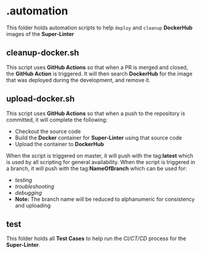 # .automation
This folder holds automation scripts to help `deploy` and `cleanup` **DockerHub** images of the **Super-Linter**

## cleanup-docker.sh
This script uses **GitHub Actions** so that when a PR is merged and closed, the **GitHub Action** is triggered.
It will then search **DockerHub** for the image that was deployed during the development, and remove it.

## upload-docker.sh
This script uses **GitHub Actions** so that when a push to the repository is committed, it will complete the following:
- Checkout the source code
- Build the **Docker** container for **Super-Linter** using that source code
- Upload the container to **DockerHub**

When the script is triggered on master, it will push with the tag:**latest** which is used by all scripting for general availability.
When the script is triggered in a branch, it will push with the tag:**NameOfBranch** which can be used for:
- *testing*
- *troubleshooting*
- *debugging*
- **Note:** The branch name will be reduced to alphanumeric for consistency and uploading

## test

This folder holds all **Test Cases** to help run the *CI/CT/CD* process for the **Super-Linter**.

